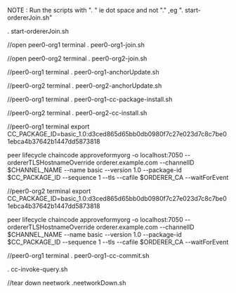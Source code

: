 NOTE : Run the scripts with ". " ie dot space and not "." ,eg ". start-ordererJoin.sh"

. start-ordererJoin.sh 

//open peer0-org1 terminal
. peer0-org1-join.sh

//open peer0-org2 terminal
. peer0-org2-join.sh

//peer0-org1 terminal
. peer0-org1-anchorUpdate.sh

//peer0-org2 terminal
. peer0-org2-anchorUpdate.sh

//peer0-org1 terminal
. peer0-org1-cc-package-install.sh

//peer0-org2 terminal
. peer0-org2-cc-install.sh


//peer0-org1 terminal
export CC_PACKAGE_ID=basic_1.0:d3ced865d65bb0db0980f7c27e023d7c8c7be01ebca4b37642b1447dd5873818

peer lifecycle chaincode approveformyorg -o localhost:7050 --ordererTLSHostnameOverride orderer.example.com --channelID $CHANNEL_NAME --name basic --version 1.0 --package-id $CC_PACKAGE_ID --sequence 1 --tls --cafile $ORDERER_CA --waitForEvent


//peer0-org2 terminal
export CC_PACKAGE_ID=basic_1.0:d3ced865d65bb0db0980f7c27e023d7c8c7be01ebca4b37642b1447dd5873818


peer lifecycle chaincode approveformyorg -o localhost:7050 --ordererTLSHostnameOverride orderer.example.com --channelID $CHANNEL_NAME --name basic --version 1.0 --package-id $CC_PACKAGE_ID --sequence 1 --tls --cafile $ORDERER_CA --waitForEvent


//peer0-org1 terminal
. peer0-org1-cc-commit.sh

. cc-invoke-query.sh

//tear down neetwork
.neetworkDown.sh
